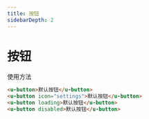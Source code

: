 ```yaml
---
title: 按钮
sidebarDepth: 2
---
```


# 按钮

使用方法

<ClientOnly>
<button-demos></button-demos>
</ClientOnly>

```html
<u-button>默认按钮</u-button>
<u-button icon="settings">默认按钮</u-button>
<u-button loading>默认按钮</u-button>
<u-button disabled>默认按钮</u-button>
```
